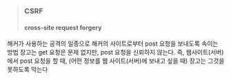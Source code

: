 > ### CSRF 
> #### cross-site request forgery
 해커가 사용하는 공격의 일종으로 해커의 사이트로부터 post 요청을 보내도록 속이는 방법
장고는 get 요청은 문제 없지만, post 요청을 신뢰하지 않는다. 즉, 웹사이트(서버)에서 post 요청을 할 때, (어떤 정보를 웹 사이트(서버)에 보내고 싶을 때) 장고는 그것을 못하도록 막는다
